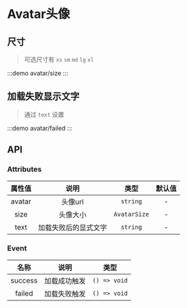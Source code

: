 # Avatar头像


## 尺寸
> 可选尺寸有 `xs` `sm` `md` `lg` `xl`

:::demo avatar/size
:::

## 加载失败显示文字

> 通过 `text` 设置

:::demo avatar/failed
:::

## API

### Attributes
| 属性值 |         说明         |     类型     | 默认值 |
| :----: | :------------------: | :----------: | :----: |
| avatar |       头像url        |   `string`   |   -    |
|  size  |       头像大小       | `AvatarSize` |   -    |
|  text  | 加载失败后的显式文字 |   `string`   |   -    |

### Event
|  名称   |     说明     |     类型     |
| :-----: | :----------: | :----------: |
| success | 加载成功触发 | `() => void` |
| failed  | 加载失败触发 | `() => void` |
